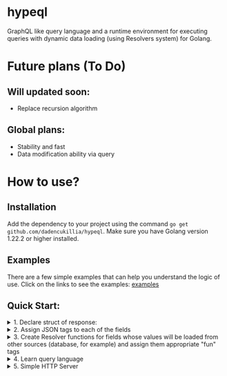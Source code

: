 # hypeql
GraphQL like query language and a runtime environment for executing queries with dynamic data loading (using Resolvers system) for Golang.

# Future plans (To Do)
## Will updated soon:
- Replace recursion algorithm

## Global plans:
- Stability and fast
- Data modification ability via query

# How to use?
## Installation
Add the dependency to your project using the command `go get github.com/dadencukillia/hypeql`. Make sure you have Golang version 1.22.2 or higher installed.
## Examples
There are a few simple examples that can help you understand the logic of use. Click on the links to see the examples: [examples](https://github.com/dadencukillia/hypeql/tree/main/examples)
## Quick Start:
<details><summary>1. Declare struct of response:</summary>

```
type Response struct {
    Version string // API version
    LastUpdate string
    IsBeta bool
    Features []Feature
}
```
```
type Feature struct {
    Title string
    Description string
}
```
</details>

<details><summary>2. Assign JSON tags to each of the fields</summary>

```
type Response struct {
    Version string `json:"version"`
    LastUpdate string `json:"lastUpdate"`
    IsBeta bool `json:"isBeta"`
    Features []Feature `json:"features"`
}
```
```
type Feature struct {
    Title string `json:"title"`
    Description string `json:"desc"`
}
```
</details>

<details><summary>3. Create Resolver functions for fields whose values will be loaded from other sources (database, for example) and assign them appropriate "fun" tags</summary>

**What is Resolver functions?**
Resolver functions are those functions that are called when a field assigned to it is needed. It can also change the value of fields, you can use this to load values from databases. Resolver functions is feature that provide dynamic data loading for hypeql.

**Assigning "fun" tags:**
```
type Response struct {
    Version string `json:"version" fun:"Rversion"`
    LastUpdate string `json:"lastUpdate" fun:"RlastUpdate"`
    IsBeta bool `json:"isBeta" fun:"RisBeta"`
    Features []Feature `json:"features" fun:"Rfeatures"`
}
```

**You have two ways to create Resolver functions that will take information from the database:**
> The names of the Resolver functions must match the values of the "fun" tags.<br>Also  important: Resolver functions is methods of the response structs and there is a rule:
> - ✔️ Correct: `func (a Response) Resolver(...) {...}`
> - ❌ Incorrect: `func (a *Response) Resolver(...) {...}` (Don't use `*` symbol)

*Way #1 (multiple database requests)*:
```
func (a Response) Rversion(ctx *map[string]any) string {
    // MagicFunctions does not exist, I invented it to show an example of possible operations
    return MagicFunctions.ReadValueFromDB("version")
}

func (a Response) RlastUpdate(ctx *map[string]any) string {
    // MagicFunctions does not exist, I invented it to show an example of possible operations
    return MagicFunctions.ReadValueFromDB("lastUpdate")
}

func (a Response) RisBeta(ctx *map[string]any) bool {
    // MagicFunctions does not exist, I invented it to show an example of possible operations
    return MagicFunctions.ReadValueFromDB("isBeta")
}

// "args" argument exclusively for Resolver functions whose field is a slice
func (a Response) Rfeatures(ctx *map[string]any, args map[string]any) []Feature {
    // MagicFunctions does not exist, I invented it to show an example of possible operations
    return MagicFunctions.ReadValueFromDB("features")
}
```
*Way #2 (one database request)*:
```
// neededFields is Slice, is can be ["version", "lastUpdate", "isBeta", "features"] in our example
func (a Response) Resolver(ctx *map[string]any, neededFields []string) {
    // MagicFunctions does not exist, I invented it to show an example of possible operations
    values := MagicFunctions.ReadValuesFromDB(neededFields)
    for index, field := range neededFields {
        // Works if MagicFunctions.ReadValuesFromDB returns values in the same order
        (*ctx)[field] = values[index]
    }
}

// Context variables (ctx) are passed through functions as an argument and can be changed in them

func (a Response) Rversion(ctx *map[string]any) any {
    return (*ctx)["version"]
}

func (a Response) RlastUpdate(ctx *map[string]any) any {
    return (*ctx)["lastUpdate"]
}

func (a Response) RisBeta(ctx *map[string]any) any {
    return (*ctx)["isBeta"]
}

// "args" argument exclusively for Resolver functions whose field is a slice
func (a Response) Rfeatures(ctx *map[string]any, args map[string]any) any {
    return (*ctx)["features"]
}
```
</details>

<details><summary>4. Learn query language</summary>
It's simple. We must to describe the needed fields in the query from client side and send the query to the server. Just compare the following sample query with our response structure:

```
{
    version
    isBeta
    features {
        title
    }
}
```
In example we take `version`, `isBeta` values and `title` of exists features. An example of a response that we can get to a query:
```
{
    "version": "1.0.0",
    "isBeta": false,
    "features": [
        {
            "title": "Fast"
        },
        {
            "title": "Comfortable"
        }
    ]
}
```
Do you remember the "args" argument in the Resolver function? Well, in a query, we can write values to this argument. You can do it like this:
```
{
    version
    isBeta
    features(max: 3) { # Query changed here, new arg "max"
        title
    }
}
```
An example of how we can get "max" arg in the Resolver function:
```
func (a Response) Rfeatures(ctx *map[string]any, args map[string]any) any {
    features := (*ctx)["features"]

    if maxAny, ok := args["max"]; ok {
        if max, ok := maxAny.(int); ok {
            features = features[:max]
        }
    }

    return features
}
```
</details>

<details><summary>5. Simple HTTP Server</summary>

Create a project and upload the package to your project ([here's how to do it](https://github.com/dadencukillia/hypeql/tree/master?tab=readme-ov-file#installation)). Don't forget to import the package:
```
import (
    "github.com/dadencukillia/hypeql"
)
```
There are two functions in the package: "Process" and "RequestBodyParse".
- "RequestBodyParse" function needed to convert a query to understandable hypeql data type.
- "Process" function needed to process query (put it as the first argument) and return the result (JSON string and if error happened boolean).

So let's create a server:
```
import (
    "net/http"
    "github.com/dadencukillia/hypeql"
)

// Structs and Resolver functions that we already created in previous steps must be here.

func main() {
    http.HandleFunc("POST /api", func(w http.ResponseWriter, r *http.Request) {
        // Reading request body
		bodyContent, err := io.ReadAll(r.Body)
		r.Body.Close()
		if err != nil {
			return
		}

        // Parsing request body
		parsedBody, err := hypeql.RequestBodyParse(string(bodyContent))
		if err != nil {
			return
		}

		// Generating response body
        initialCtx := map[string]any{}
        responseStructInstance := Response{} // Can be filled if there are not Resolver functions

		out, isError := hypeql.Process(parsedBody, responseStructInstance, initialCtx)
        if isError {
            w.WriteHeader(http.StatusBadRequest)
        }

        return out
    })

    // Serve on 8000 port
    http.ListenAndServe(":8000", nil)
}
```
</details>